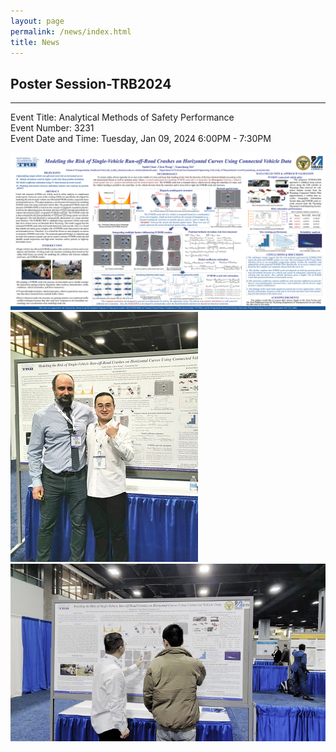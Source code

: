 ```yaml
---
layout: page
permalink: /news/index.html
title: News
---
```


## Poster Session-TRB2024
---
Event Title: Analytical Methods of Safety Performance <br>
Event Number: 3231 <br>
Event Date and Time: Tuesday, Jan 09, 2024 6:00PM - 7:30PM <br>
<div>
<img src="/images/TRB2024-poster.png">
</div>
<div class="two">
  <img src="/images/trb2024-1.jpg" alt="Image 1">
  <img src="/images/trb2024-2.jpg" alt="Image 2">
</div>


